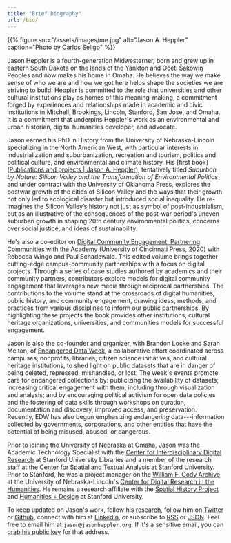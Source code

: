 ```yaml
---
title: "Brief biography"
url: /bio/
---
```


<!-- <div class="about-intro">
    <figure>
        <img src="/assets/images/me.jpg"/>
        <figcaption>Photo by <a href="https://www.linkedin.com/in/carlosseligo/">Carlos Seligo</a></figcaption>
    </figure>
</div> -->

{{% figure src="/assets/images/me.jpg" alt="Jason A. Heppler" caption="Photo by [Carlos Seligo](https://www.linkedin.com/in/carlosseligo/)" %}}

Jason Heppler is a fourth-generation Midwesterner, born and grew up in eastern South Dakota on the lands of the Yankton and Očeti Šakówiŋ Peoples and now makes his home in Omaha. He believes the way we make sense of who we are and how we got here helps shape the societies we are striving to build. Heppler is committed to the role that universities and other cultural institutions play as homes of this meaning-making, a commitment forged by experiences and relationships made in academic and civic institutions in Mitchell, Brookings, Lincoln, Stanford, San Jose, and Omaha. It is a commitment that underpins Heppler's work as an environmental and urban historian, digital humanities developer, and advocate.

Jason earned his PhD in History from the University of Nebraska-Lincoln specializing in the North American West, with particular interests in industrialization and suburbanization, recreation and tourism, politics and political culture, and environmental and climate history. His [first book]([Publications and projects | Jason A. Heppler](https://jasonheppler.org/research/#books-and-projects)), tentatively titled *Suburban by Nature: Silicon Valley and the Transformation of Environmental Politics* and under contract with the University of Oklahoma Press, explores the postwar growth of the cities of Silicon Valley and the ways that their growth not only led to ecological disaster but introduced social inequality. He re-imagines the Silicon Valley’s history not just as symbol of post-industrialism, but as an illustrative of the consequences of the post-war period's uneven suburban growth in shaping 20th century environmental politics, concerns over social justice, and ideas of sustainability. 

He's also a co-editor on [Digital Community Engagement: Partnering Communities with the Academy](https://jasonheppler.org/research/#books-and-projects) (University of Cincinnati Press, 2020) with Rebecca Wingo and Paul Schadewald. This edited volume brings together cutting-edge campus-community partnerships with a focus on digital projects. Through a series of case studies authored by academics and their community partners, contributors explore models for digital community engagement that leverages new media through reciprocal partnerships. The contributions to the volume stand at the crossroads of digital humanities, public history, and community engagement, drawing ideas, methods, and practices from various disciplines to inform our public partnerships. By highlighting these projects the book provides other institutions, cultural heritage organizations, universities, and communities models for successful engagement.

Jason is also the co-founder and organizer, with Brandon Locke and Sarah Melton, of [Endangered Data Week](https://endangereddataweek.org), a collaborative effort coordinated across campuses, nonprofits, libraries, citizen science initiatives, and cultural heritage institutions, to shed light on public datasets that are in danger of being deleted, repressed, mishandled, or lost. The week's events promote care for endangered collections by: publicizing the availability of datasets; increasing critical engagement with them, including through visualization and analysis; and by encouraging political activism for open data policies and the fostering of data skills through workshops on curation, documentation and discovery, improved access, and preservation. Recently, EDW has also begun emphasizing endanger*ing* data---information collected by governments, corporations, and other entities that have the potential of being misused, abused, or dangerous.

Prior to joining the University of Nebraska at Omaha, Jason was the Academic Technology Specialist with the [Center for Interdisciplinary Digital Research](http://cidr.stanford.edu) at Stanford University Libraries and a member of the research staff at the [Center for Spatial and Textual Analysis](http://cesta.stanford.edu) at Stanford University. Prior to Stanford, he was a project manager on the [William F. Cody Archive](http://codyarchive.org) at the University of Nebraska-Lincoln's [Center for Digital Research in the Humanities](http://cdrh.unl.edu). He remains a research affiliate with the [Spatial History Project](http://spatialhistory.stanford.edu) and [Humanities + Design](http://hdlab.stanford.edu/) at Stanford University.

To keep updated on Jason's work, follow his [research](/research/), follow him on [Twitter](http://twitter.com/jaheppler) or [Github](http://github.com/hepplerj), connect with him at [LinkedIn](https://www.linkedin.com/in/jasonheppler/), or subscribe to [RSS](https://jasonheppler.org/feed.xml) or [JSON](https://jasonheppler.org/feed.json). Feel free to email him at `jason@jasonheppler.org`. If it's a sensitive email, you can [grab his public key](https://jasonheppler.org/jasonheppler.asc) for that address.